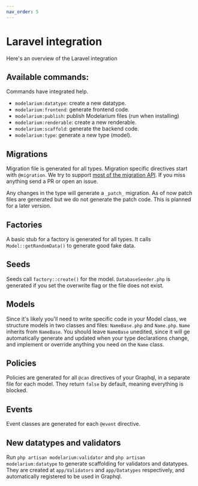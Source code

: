 ```yaml
---
nav_order: 5
---
```


# Laravel integration

Here's an overview of the Laravel integration

## Available commands:

Commands have integrated help.

- `modelarium:datatype`: create a new datatype.
- `modelarium:frontend`: generate frontend code.
- `modelarium:publish`: publish Modelarium files (run when installing)
- `modelarium:renderable`: create a new renderable.
- `modelarium:scaffold`: generate the backend code.
- `modelarium:type`: generate a new type (model).

## Migrations

Migration file is generated for all types. Migration specific directives start with `@migration`. We try to support [most of the migration API](https://laravel.com/docs/7.x/migrations). If you miss anything send a PR or open an issue.

Any changes in the type will generate a `_patch_` migration. As of now patch files are generated but we do not generate the patch code. This is planned for a later version.

## Factories

A basic stub for a factory is generated for all types. It calls `Model::getRandomData()` to generate good fake data.

## Seeds

Seeds call `factory::create()` for the model. `DatabaseSeeder.php` is generated if you set the overwrite flag or the file does not exist.

## Models

Since it's likely you'll need to write specific code in your Model class, we structure models in two classes and files: `NameBase.php` and `Name.php`. `Name` inherits from `NameBase`. You should leave `NameBase` unedited, since it will ge automatically generate and updated when your type declarations change, and implement or override anything you need on the `Name` class.

## Policies

Policies are generated for all `@can` directives of your Graphql, in a separate file for each model. They return `false` by default, meaning everything is blocked.

## Events

Event classes are generated for each `@event` directive.

## New datatypes and validators

Run `php artisan modelarium:validator` and `php artisan modelarium:datatype` to generate scaffolding for validators and datatypes. They are created at `app/Validators` and `app/Datatypes` respectively, and automatically registered to be used in Graphql.
